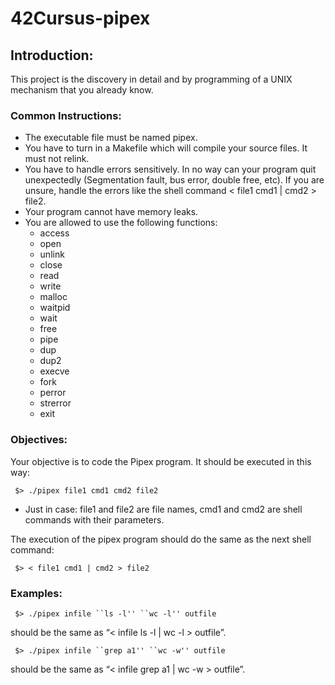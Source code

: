 # 42Cursus-pipex

## Introduction:
This project is the discovery in detail and by programming of a UNIX mechanism that you already know.<br/>

### Common Instructions:
- The executable file must be named pipex.<br/>
- You have to turn in a Makefile which will compile your source files. It must not relink.<br/>
- You have to handle errors sensitively. In no way can your program quit unexpectedly (Segmentation fault, bus error, double free, etc). If you are unsure, handle the errors like the shell command < file1 cmd1 | cmd2 > file2.<br/>
- Your program cannot have memory leaks.<br/>
- You are allowed to use the following functions:
  - access
  - open
  - unlink
  - close
  - read
  - write
  - malloc
  - waitpid
  - wait
  - free
  - pipe
  - dup
  - dup2
  - execve
  - fork
  - perror
  - strerror
  - exit

### Objectives:
Your objective is to code the Pipex program. It should be executed in this way:

```
 $> ./pipex file1 cmd1 cmd2 file2
```
- Just in case: file1 and file2 are file names, cmd1 and cmd2 are shell commands with their parameters.<br/>

The execution of the pipex program should do the same as the next shell command:
```
 $> < file1 cmd1 | cmd2 > file2
```

### Examples:
```
 $> ./pipex infile ``ls -l'' ``wc -l'' outfile
```
should be the same as “< infile ls -l | wc -l > outfile”.

```
 $> ./pipex infile ``grep a1'' ``wc -w'' outfile
```
should be the same as “< infile grep a1 | wc -w > outfile”.
